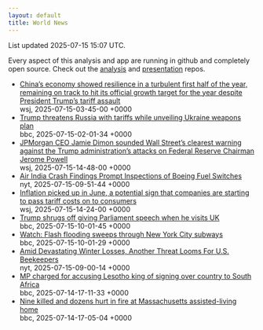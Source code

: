 ```yaml
---
layout: default
title: World News
---
```


<div markdown="0">
<div class="byline small text-muted">List updated <span class="datetime">2025-07-15 15:07 UTC</span>.</div>

<p>Every aspect of this analysis and app are running in github and completely open source. Check out the <a href="https://github.com/Castro-Media/Analysis">analysis</a> and <a href="https://github.com/Castro-Media/TopStoryReview.com">presentation</a> repos.</p>
<ul>
<li><a href='https://www.wsj.com/world/china/chinas-economy-slows-in-line-with-expectations-1c34e51f'>China&#8217;s economy showed resilience in a turbulent first half of the year, remaining on track to hit its official growth target for the year despite President Trump&#8217;s tariff assault</a><div class='byline small text-muted'>wsj, <span class="datetime">2025-07-15-03-45-00 +0000</span></div></li>
<li><a href='https://www.bbc.com/news/articles/czdv20v9lp1o'>Trump threatens Russia with tariffs while unveiling Ukraine weapons plan</a><div class='byline small text-muted'>bbc, <span class="datetime">2025-07-15-02-01-34 +0000</span></div></li>
<li><a href='https://www.wsj.com/economy/central-banking/dimon-defends-fed-independence-after-trump-attacks-6cb6b05f'>JPMorgan CEO Jamie Dimon sounded Wall Street&#8217;s clearest warning against the Trump administration&#8217;s attacks on Federal Reserve Chairman Jerome Powell</a><div class='byline small text-muted'>wsj, <span class="datetime">2025-07-15-14-48-00 +0000</span></div></li>
<li><a href='https://www.nytimes.com/2025/07/15/world/asia/air-india-plane-crash-fuel-switch-boeing.html'>Air India Crash Findings Prompt Inspections of Boeing Fuel Switches</a><div class='byline small text-muted'>nyt, <span class="datetime">2025-07-15-09-51-44 +0000</span></div></li>
<li><a href='https://www.wsj.com/economy/inflation-hit-2-7-in-june-in-line-with-expectations-8f92a8cd'>Inflation picked up in June, a potential sign that companies are starting to pass tariff costs on to consumers</a><div class='byline small text-muted'>wsj, <span class="datetime">2025-07-15-14-24-00 +0000</span></div></li>
<li><a href='https://www.bbc.com/news/articles/cx2g1xexe7qo'>Trump shrugs off giving Parliament speech when he visits UK</a><div class='byline small text-muted'>bbc, <span class="datetime">2025-07-15-10-01-45 +0000</span></div></li>
<li><a href='https://www.bbc.com/news/videos/c0l4259g3jdo'>Watch: Flash flooding sweeps through New York City subways</a><div class='byline small text-muted'>bbc, <span class="datetime">2025-07-15-10-01-29 +0000</span></div></li>
<li><a href='https://www.nytimes.com/2025/07/15/science/honeybees-agriculture-tropilaelaps-mite.html'>Amid Devastating Winter Losses, Another Threat Looms For U.S. Beekeepers</a><div class='byline small text-muted'>nyt, <span class="datetime">2025-07-15-09-00-14 +0000</span></div></li>
<li><a href='https://www.bbc.com/news/articles/cp86pznd65ko'>MP charged for accusing Lesotho king of signing over country to South Africa</a><div class='byline small text-muted'>bbc, <span class="datetime">2025-07-14-17-11-33 +0000</span></div></li>
<li><a href='https://www.bbc.com/news/articles/cq6mp9ydl73o'>Nine killed and dozens hurt in fire at Massachusetts assisted-living home</a><div class='byline small text-muted'>bbc, <span class="datetime">2025-07-14-17-05-04 +0000</span></div></li>
</ul>
</div>
